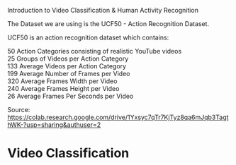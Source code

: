 Introduction to Video Classification & Human Activity Recognition  <br>

The Dataset we are using is the UCF50 - Action Recognition Dataset. <br>

UCF50 is an action recognition dataset which contains:  <br>

50 Action Categories consisting of realistic YouTube videos <br>
25 Groups of Videos per Action Category <br>
133 Average Videos per Action Category <br>
199 Average Number of Frames per Video <br>
320 Average Frames Width per Video <br>
240 Average Frames Height per Video <br>
26 Average Frames Per Seconds per Video <br>

Source: https://colab.research.google.com/drive/1Yxsyc7qTr7KjTyz8qa6mJqb3TagthWK-?usp=sharing&authuser=2

# Video Classification
